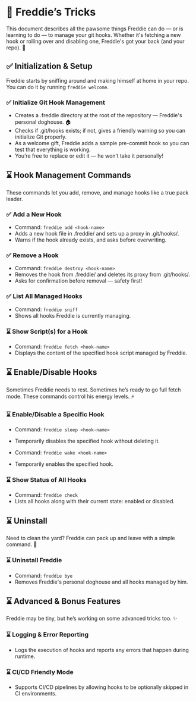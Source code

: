 # 🐾 Freddie’s Tricks

This document describes all the pawsome things Freddie can do — or is learning
to do — to manage your git hooks. Whether it's fetching a new hook or rolling
over and disabling one, Freddie's got your back (and your repo). 🤎

## ✅ Initialization & Setup

Freddie starts by sniffing around and making himself at home in your repo. You
can do it by running `freddie welcome`.

### ✅ Initialize Git Hook Management

- Creates a .freddie directory at the root of the repository — Freddie's
  personal doghouse. 🏠
- Checks if .git/hooks exists; if not, gives a friendly warning so you can
  initialize Git properly.
- As a welcome gift, Freddie adds a sample pre-commit hook so you can test that
  everything is working.
- You’re free to replace or edit it — he won’t take it personally!

## ⌛ Hook Management Commands

These commands let you add, remove, and manage hooks like a true pack leader.

### ✅ Add a New Hook

- Command: `freddie add <hook-name>`
- Adds a new hook file in .freddie/ and sets up a proxy in .git/hooks/.
- Warns if the hook already exists, and asks before overwriting.

### ✅ Remove a Hook

- Command: `freddie destroy <hook-name>`
- Removes the hook from .freddie/ and deletes its proxy from .git/hooks/.
- Asks for confirmation before removal — safety first!

### ✅ List All Managed Hooks

- Command: `freddie sniff`
- Shows all hooks Freddie is currently managing.

### ⌛ Show Script(s) for a Hook

- Command: `freddie fetch <hook-name>`
- Displays the content of the specified hook script managed by Freddie.

## ⌛ Enable/Disable Hooks

Sometimes Freddie needs to rest. Sometimes he’s ready to go full fetch mode.
These commands control his energy levels. ⚡

### ⌛ Enable/Disable a Specific Hook

- Command: `freddie sleep <hook-name>`
- Temporarily disables the specified hook without deleting it.

- Command: `freddie wake <hook-name>`
- Temporarily enables the specified hook.

### ⌛ Show Status of All Hooks

- Command: `freddie check`
- Lists all hooks along with their current state: enabled or disabled.

## ⌛ Uninstall

Need to clean the yard? Freddie can pack up and leave with a simple command. 💨

### ⌛ Uninstall Freddie

- Command: `freddie bye`
- Removes Freddie's personal doghouse and all hooks managed by him.

## ⌛ Advanced & Bonus Features

Freddie may be tiny, but he’s working on some advanced tricks too. ✨

### ⌛ Logging & Error Reporting

- Logs the execution of hooks and reports any errors that happen during runtime.

### ⌛ CI/CD Friendly Mode

- Supports CI/CD pipelines by allowing hooks to be optionally skipped in CI
  environments.
